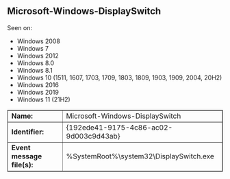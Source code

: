 ## Microsoft-Windows-DisplaySwitch

Seen on:
* Windows 2008
* Windows 7
* Windows 2012
* Windows 8.0
* Windows 8.1
* Windows 10 (1511, 1607, 1703, 1709, 1803, 1809, 1903, 1909, 2004, 20H2)
* Windows 2016
* Windows 2019
* Windows 11 (21H2)

<table border="1" class="docutils">
  <tbody>
    <tr>
      <td><b>Name:</b></td>
      <td>Microsoft-Windows-DisplaySwitch</td>
    </tr>
    <tr>
      <td><b>Identifier:</b></td>
      <td>{192ede41-9175-4c86-ac02-9d003c9d43ab}</td>
    </tr>
    <tr>
      <td><b>Event message file(s):</b></td>
      <td>%SystemRoot%\system32\DisplaySwitch.exe</td>
    </tr>
  </tbody>
</table>

&nbsp;

